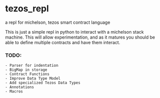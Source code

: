 # tezos_repl
a repl for michelson, tezos smart contract language

This is just a simple repl in python to interact with a michelson stack machine.  This will allow experimentation, and as it matures you should be able to define multiple contracts and have them interact.


### TODO:

    - Parser for indentation
    - BigMap in storage
    - Contract Functions
    - Improve Data Type Model
    - Add specialized Tezos Data Types
    - Annotations
    - Macros
